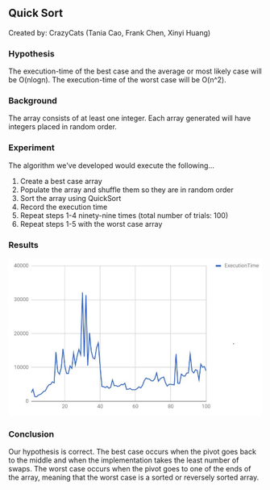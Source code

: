 ## Quick Sort
Created by: CrazyCats (Tania Cao, Frank Chen, Xinyi Huang)

### Hypothesis
The execution-time of the best case and the average or most likely case will be O(nlogn). The execution-time of the worst case will be O(n^2).

### Background
The array consists of at least one integer. Each array generated will have integers placed in random order.

### Experiment
The algorithm we've developed would execute the following...
1. Create a best case array
2. Populate the array and shuffle them so they are in random order
3. Sort the array using QuickSort
4. Record the execution time 
5. Repeat steps 1-4 ninety-nine times (total number of trials: 100)
6. Repeat steps 1-5 with the worst case array

### Results
![Data](QuickSort.JPG)

### Conclusion
Our hypothesis is correct. The best case occurs when the pivot goes back to the middle and when the implementation takes the least number of swaps. The worst case occurs when the pivot goes to one of the ends of the array, meaning that the worst case is a sorted or reversely sorted array.
